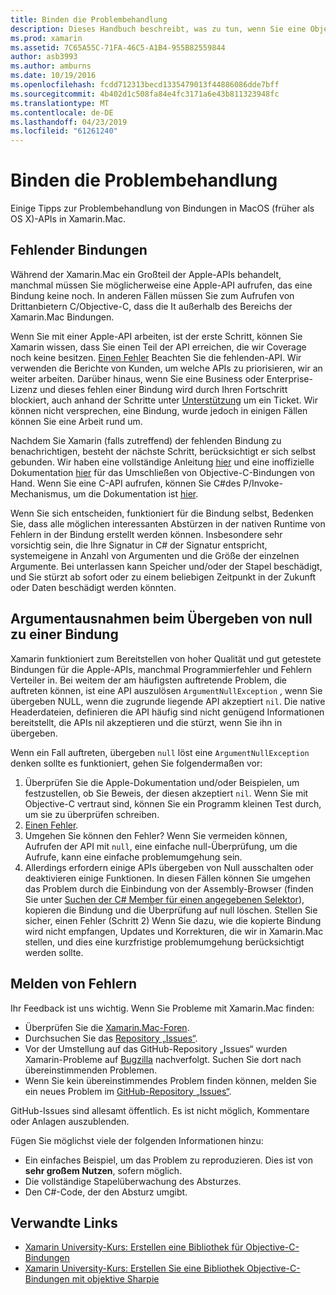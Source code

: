 ```yaml
---
title: Binden die Problembehandlung
description: Dieses Handbuch beschreibt, was zu tun, wenn Sie eine Objective-C-Bibliothek binden können. Insbesondere erläutert er fehlende Bindungen Argumentausnahmen beim Übergeben von null eine Bindung, und Melden von Fehlern.
ms.prod: xamarin
ms.assetid: 7C65A55C-71FA-46C5-A1B4-955B82559844
author: asb3993
ms.author: amburns
ms.date: 10/19/2016
ms.openlocfilehash: fcdd712313becd1335479013f44886086dde7bff
ms.sourcegitcommit: 4b402d1c508fa84e4fc3171a6e43b811323948fc
ms.translationtype: MT
ms.contentlocale: de-DE
ms.lasthandoff: 04/23/2019
ms.locfileid: "61261240"
---
```

# <a name="binding-troubleshooting"></a>Binden die Problembehandlung

Einige Tipps zur Problembehandlung von Bindungen in MacOS (früher als OS X)-APIs in Xamarin.Mac.

## <a name="missing-bindings"></a>Fehlender Bindungen

Während der Xamarin.Mac ein Großteil der Apple-APIs behandelt, manchmal müssen Sie möglicherweise eine Apple-API aufrufen, das eine Bindung keine noch. In anderen Fällen müssen Sie zum Aufrufen von Drittanbietern C/Objective-C, dass die It außerhalb des Bereichs der Xamarin.Mac Bindungen.

Wenn Sie mit einer Apple-API arbeiten, ist der erste Schritt, können Sie Xamarin wissen, dass Sie einen Teil der API erreichen, die wir Coverage noch keine besitzen. [Einen Fehler](#reporting-bugs) Beachten Sie die fehlenden-API. Wir verwenden die Berichte von Kunden, um welche APIs zu priorisieren, wir an weiter arbeiten. Darüber hinaus, wenn Sie eine Business oder Enterprise-Lizenz und dieses fehlen einer Bindung wird durch Ihren Fortschritt blockiert, auch anhand der Schritte unter [Unterstützung](http://xamarin.com/support) um ein Ticket. Wir können nicht versprechen, eine Bindung, wurde jedoch in einigen Fällen können Sie eine Arbeit rund um.

Nachdem Sie Xamarin (falls zutreffend) der fehlenden Bindung zu benachrichtigen, besteht der nächste Schritt, berücksichtigt er sich selbst gebunden. Wir haben eine vollständige Anleitung [hier](~/cross-platform/macios/binding/overview.md) und eine inoffizielle Dokumentation [hier](http://brendanzagaeski.appspot.com/xamarin/0002.html) für das Umschließen von Objective-C-Bindungen von Hand. Wenn Sie eine C-API aufrufen, können Sie C#des P/Invoke-Mechanismus, um die Dokumentation ist [hier](https://www.mono-project.com/docs/advanced/pinvoke/).

Wenn Sie sich entscheiden, funktioniert für die Bindung selbst, Bedenken Sie, dass alle möglichen interessanten Abstürzen in der nativen Runtime von Fehlern in der Bindung erstellt werden können. Insbesondere sehr vorsichtig sein, die Ihre Signatur in C# der Signatur entspricht, systemeigene in Anzahl von Argumenten und die Größe der einzelnen Argumente. Bei unterlassen kann Speicher und/oder der Stapel beschädigt, und Sie stürzt ab sofort oder zu einem beliebigen Zeitpunkt in der Zukunft oder Daten beschädigt werden könnten.

## <a name="argument-exceptions-when-passing-null-to-a-binding"></a>Argumentausnahmen beim Übergeben von null zu einer Bindung

Xamarin funktioniert zum Bereitstellen von hoher Qualität und gut getestete Bindungen für die Apple-APIs, manchmal Programmierfehler und Fehlern Verteiler in. Bei weitem der am häufigsten auftretende Problem, die auftreten können, ist eine API auszulösen `ArgumentNullException` , wenn Sie übergeben NULL, wenn die zugrunde liegende API akzeptiert `nil`. Die native Headerdateien, definieren die API häufig sind nicht genügend Informationen bereitstellt, die APIs nil akzeptieren und die stürzt, wenn Sie ihn in übergeben.

Wenn ein Fall auftreten, übergeben `null` löst eine `ArgumentNullException` denken sollte es funktioniert, gehen Sie folgendermaßen vor:

1. Überprüfen Sie die Apple-Dokumentation und/oder Beispielen, um festzustellen, ob Sie Beweis, der diesen akzeptiert `nil`. Wenn Sie mit Objective-C vertraut sind, können Sie ein Programm kleinen Test durch, um sie zu überprüfen schreiben.
2. [Einen Fehler](#reporting-bugs).
3. Umgehen Sie können den Fehler? Wenn Sie vermeiden können, Aufrufen der API mit `null`, eine einfache null-Überprüfung, um die Aufrufe, kann eine einfache problemumgehung sein.
4. Allerdings erfordern einige APIs übergeben von Null ausschalten oder deaktivieren einige Funktionen. In diesen Fällen können Sie umgehen das Problem durch die Einbindung von der Assembly-Browser (finden Sie unter [Suchen der C# Member für einen angegebenen Selektor](~/mac/app-fundamentals/mac-apis.md#finding_selector)), kopieren die Bindung und die Überprüfung auf null löschen. Stellen Sie sicher, einen Fehler (Schritt 2) Wenn Sie dazu, wie die kopierte Bindung wird nicht empfangen, Updates und Korrekturen, die wir in Xamarin.Mac stellen, und dies eine kurzfristige problemumgehung berücksichtigt werden sollte.

<a name="reporting-bugs"/>

## <a name="reporting-bugs"></a>Melden von Fehlern

Ihr Feedback ist uns wichtig. Wenn Sie Probleme mit Xamarin.Mac finden:

- Überprüfen Sie die [Xamarin.Mac-Foren](https://forums.xamarin.com/categories/mac).
- Durchsuchen Sie das [Repository „Issues“](https://github.com/xamarin/xamarin-macios/issues). 
- Vor der Umstellung auf das GitHub-Repository „Issues“ wurden Xamarin-Probleme auf [Bugzilla](https://bugzilla.xamarin.com/describecomponents.cgi) nachverfolgt. Suchen Sie dort nach übereinstimmenden Problemen.
- Wenn Sie kein übereinstimmendes Problem finden können, melden Sie ein neues Problem im [GitHub-Repository „Issues“](https://github.com/xamarin/xamarin-macios/issues/new).

GitHub-Issues sind allesamt öffentlich. Es ist nicht möglich, Kommentare oder Anlagen auszublenden. 

Fügen Sie möglichst viele der folgenden Informationen hinzu:

- Ein einfaches Beispiel, um das Problem zu reproduzieren. Dies ist von **sehr großem Nutzen**, sofern möglich. 
- Die vollständige Stapelüberwachung des Absturzes.
- Den C#-Code, der den Absturz umgibt. 

## <a name="related-links"></a>Verwandte Links

- [Xamarin University-Kurs: Erstellen eine Bibliothek für Objective-C-Bindungen](https://university.xamarin.com/classes/track/all#building-an-objective-c-bindings-library)
- [Xamarin University-Kurs: Erstellen Sie eine Bibliothek Objective-C-Bindungen mit objektive Sharpie](https://university.xamarin.com/classes/track/all#build-an-objective-c-bindings-library-with-objective-sharpie)
